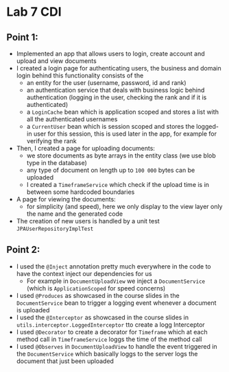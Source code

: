 Lab 7 CDI
=========

Point 1:
--------
* Implemented an app that allows users to login, create account and upload and view documents
* I created a login page for authenticating users, the business and domain login behind this functionality consists of the
  - an entity for the user (username, password, id and rank)
  - an authentication service that deals with business logic behind authentication (logging in the user, checking the rank and if it is authenticated)
  - a `LoginCache` bean which is application scoped and stores a list with all the authenticated usernames
  - a `CurrentUser` bean which is session scoped and stores the logged-in user for this session, this is used later in the app, for example for verifying the rank
* Then, I created a page for uploading documents:
  - we store documents as byte arrays in the entity class (we use blob type in the database)
  - any type of document on length up to `100 000` bytes can be uploaded
  - I created a `TimeframeService` which check if the upload time is in between some hardcoded boundaries
* A page for viewing the documents:
  - for simplicity (and speed), here we only display to the view layer only the name and the generated code
* The creation of new users is handled by a unit test `JPAUserRepositoryImplTest`

Point 2:
--------
* I used the `@Inject` annotation pretty much everywhere in the code to have the context inject our dependencies for us
  - For example in `DocumentUploadView` we inject a `DocumentService` (which is `ApplicationScoped` for speed concerns)
* I used `@Produces` as showcased in the course slides in the `DocumentService` bean to trigger a logging event whenever a document is uploaded
* I used the `@Interceptor` as showcased in the course slides in `utils.interceptor.LoggedInterceptor` tto create a logg Interceptor
* I used `@Decorator` to create a decorator for `Timeframe` which at each method call in `TimeframeService` loggs the time of the method call
* I used `@Observes` in `DocumentUploadView` to handle the event triggered in the `DocumentService` which basically loggs to the server logs the document that just been uploaded
